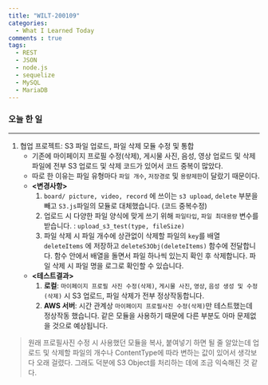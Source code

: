 ```yaml
---
title: "WILT-200109"
categories:
  - What I Learned Today
comments : true
tags:
  - REST
  - JSON
  - node.js
  - sequelize
  - MySQL
  - MariaDB
---
```


### 오늘 한 일
----
1. 협업 프로젝트: S3 파일 업로드, 파일 삭제 모듈 수정 및 통합
    - 기존에 마이페이지 프로필 수정(삭제), 게시물 사진, 음성, 영상 업로드 및 삭제 파일에 전부 S3 업로드 및 삭제 코드가 있어서 코드 중복이 많았다.
    - 따로 한 이유는 파일 유형마다 `파일 개수`, `저장경로` 및 `용량제한`이 달랐기 때문이다.<br>
    - **<변경사항>**
        1. `board/ picture, video, record` 에 쓰이는 `s3 upload`, `delete` 부분을 빼고 `S3.js`파일의 모듈로 대체했습니다. (코드 중복수정)
        2. 업로드 시 다양한 파일 양식에 맞게 쓰기 위해 `파일타입`, `파일 최대용량` 변수를 받습니다. : `upload_s3_test(type, fileSize)`
        3. 파일 삭제 시 파일 개수에 상관없이 삭제할 파일의 `key`를 배열 `deleteItems` 에 저장하고 `deleteS3Obj(deleteItems)` 함수에 전달합니다. 함수 안에서 배열을 돌면서 파일 하나씩 있는지 확인 후 삭제합니다. 파일 삭제 시 파일 명을 로그로 확인할 수 있습니다.
    - **<테스트결과>**
        1. **로컬**: `마이페이지 프로필 사진 수정(삭제)`, `게시물 사진`, `영상`, `음성 생성 및 수정(삭제)` 시 S3 업로드, 파일 삭제가 전부 정상작동합니다.
        2. **AWS 서버**: 시간 관계상 `마이페이지 프로필사진 수정(삭제)`만 테스트했는데 정상작동 했습니다. 같은 모듈을 사용하기 때문에 다른 부분도 아마 문제없을 것으로 예상됩니다.

> 원래 프로필사진 수정 시 사용했던 모듈을 복사, 붙여넣기 하면 될 줄 알았는데 업로드 및 삭제할 파일의 개수나 ContentType에 따라 변하는 값이 있어서 생각보다 오래 걸렸다. 그래도 덕분에 S3 Object를 처리하는 데에 조금 익숙해진 것 같다.